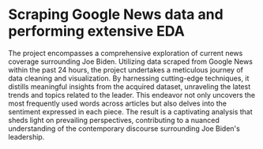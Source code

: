 # Scraping Google News data and performing extensive EDA

The project encompasses a comprehensive exploration of current news coverage surrounding Joe Biden. Utilizing data scraped from Google News within the past 24 hours, the project undertakes a meticulous journey of data cleaning and visualization. By harnessing cutting-edge techniques, it distills meaningful insights from the acquired dataset, unraveling the latest trends and topics related to the leader. This endeavor not only uncovers the most frequently used words across articles but also delves into the sentiment expressed in each piece. The result is a captivating analysis that sheds light on prevailing perspectives, contributing to a nuanced understanding of the contemporary discourse surrounding Joe Biden's leadership.
